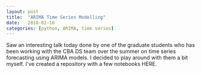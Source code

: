 ```yaml
---
layout: post
title:  "ARIMA Time Series Modelling"
date:   2018-02-16
categories: [python, ARIMA, time series]
---
```


Saw an interesting talk today done by one of the graduate students who has been working with the CBA DS team over the summer on time series forecasting using ARIMA models. I decided to play around with them a bit myself. I've created a repository with a few notebooks HERE. 

<!--### Enter our Watchdog powered job queue

The basic idea of the jobs queue is that we set up a background process to monitor a directory for changes. When a data set is ready to be loaded into the database a trigger file will be created in the directory. This triggers the watchdog to place a load job in a waiting queue

There are three key libraries that are used in our watchdog jobs queue:

* `watchdog`
* `threading` 
* `Queue`

I havn't used the [Python watchdog library](http://pythonhosted.org/watchdog/) before but it's pretty slick. It's a Python api layered over one of a number of watchdog tools depending on the OS you're using. All these tools detect changes in a directory structure and then perform a set action when a change is detected (for instance if a file is modified do X; if it is deleted do Y).

The threading and queue libraries provides a high level interface to manage threads. Threading is one approach to achieving parallelism and concurrency in Python (the other major one being multiprocessing). Given our jobs queue will be lightweight and memory non-intensive a thread is the perfect option. Queues operate as the conduits through which threads (or processes) communicate.

The code is in a git repo here with a simple working example.
    
So lets walk through the code. Lets start with the main bit, here we instantiate a Queue object, a thread object and run it in daemon (detached) mode and instantiate a watchdog. Lastly we place a poll that waits for a `ctrl-C` kill command and if it recieves one shuts everything down gracefully.

```python

if __name__ == '__main__':
	
    # create queue
    watchdog_queue = Queue()

    # Set up a worker thread to process database load
    worker = Thread(target=process_load_queue, args=(watchdog_queue,))
    worker.setDaemon(True)
    worker.start()

    # setup watchdog to monitor directory for trigger files
    args = sys.argv[1:]
    patt = ["*.trigger"]
    event_handler = SqlLoaderWatchdog(watchdog_queue, patterns=patt)
    observer = Observer()
    observer.schedule(event_handler, path=args[0] if args else '.')
    observer.start()

    try:
        while True:
            time.sleep(2)
    except KeyboardInterrupt:
        observer.stop()

    observer.join()
```

Next, we define a define a watchdog class. This class inherits from the Watchdog `PatternMatchingEventHandler` class. In this code our watchdog will only be triggered if a file is moved to have a `.trigger` extension. Once triggered the watchdog places the event object on the queue, ready to be picked up by the worker thread (described below).
 

```python

class SqlLoaderWatchdog(PatternMatchingEventHandler):
    ''' Watches a nominated directory and when a trigger file is 
        moved to take the ".trigger" extension it proceeds to execute 
        the commands within that trigger file.

        Notes
        ============
        Intended to be run in the background
        and pickup trigger files generated by other ETL process
    '''

    def __init__(self, queue, patterns):
        PatternMatchingEventHandler.__init__(self, patterns=patterns)
        self.queue = queue

    def process(self, event):
        '''
        event.event_type
            'modified' | 'created' | 'moved' | 'deleted'
        event.is_directory
            True | False
        event.src_path
            path/to/observed/file
        '''
        self.queue.put(event)

    def on_moved(self, event):
        self.process(event)
```

For a database load the contents of the trigger file looks something like this:

```bash

include trigger file contents
```

Lastly we define a worker thread. The worker thread is intended to be a backgrounded (daemon) process running indefinitely so we use an always true `while` statement. The worker thread then "polls" the queue every second, checking if any jobs have been placed on it by the watchdog process.

When it detects a job on the queue it pulls it off and proceeds to run the bash command in a shell (using the `subprocess` library). In our example with is a CLI command to load the data into the database


```python

def process_load_queue(q):
    '''This is the worker thread function. It is run as a daemon 
       threads that only exit when the main thread ends.

       Args
       ==========
         q:  Queue() object
    '''
    while True:
        if not q.empty():
            event = q.get()
            now = datetime.datetime.utcnow()
            print "{0} -- Pulling {1} off the queue ...".format(now.strftime("%Y/%m/%d %H:%M:%S"), event.dest_path)
            log_path = "/path/to/logging.txt"
            with open(log_path, "a") as f:
                f.write("{0} -- Processing {1}...\n".format(now.strftime("%Y/%m/%d %H:%M:%S"), 
                event.dest_path))
            
            # read the contents of the trigger file
            cmd = "cat {0} | while read command; do ${{command}}; done >> {1} 2>&1".format(event.dest_path, log_path)
            subprocess.call(cmd, shell=True)

            # once done, remove the trigger file
            os.remove(event.dest_path)
            
            # log the operation has been completed successfully
            now = datetime.datetime.utcnow()
            with open(log_path, "a") as f:
                f.write("{0} -- Finished processing {1}...\n".format(now.strftime("%Y/%m/%d %H:%M:%S"), event.dest_path))
        else:
            time.sleep(1)
```

 And that's it! Check out the simple working example here that illustrates these principles (though instead of a database load it simply echos the contents of the trigger file).
  
	-->